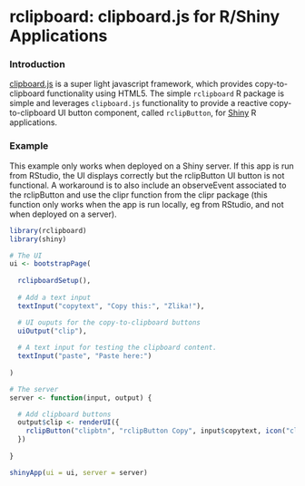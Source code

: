 # rclipboard: clipboard.js for R/Shiny Applications

### Introduction
[clipboard.js](https://clipboardjs.com/) is a super light javascript framework,
which provides copy-to-clipboard functionality using HTML5. The simple `rclipboard`
R package is simple and leverages `clipboard.js` functionality to provide a
reactive copy-to-clipboard UI button component, called `rclipButton`, for
[Shiny](http://shiny.rstudio.com/) R applications.

### Example

This example only works when deployed on a Shiny server. If this app is run from
RStudio, the UI displays correctly but the rclipButton UI button is not functional.
A workaround is to also include an observeEvent associated to the rclipButton and
use the clipr function from the clipr package (this function only works when the app
is run locally, eg from RStudio, and not when deployed on a server).


```R
library(rclipboard)
library(shiny)

# The UI
ui <- bootstrapPage(
  
  rclipboardSetup(),
  
  # Add a text input
  textInput("copytext", "Copy this:", "Zlika!"),

  # UI ouputs for the copy-to-clipboard buttons
  uiOutput("clip"),
  
  # A text input for testing the clipboard content.
  textInput("paste", "Paste here:")
  
)

# The server
server <- function(input, output) {

  # Add clipboard buttons
  output$clip <- renderUI({
    rclipButton("clipbtn", "rclipButton Copy", input$copytext, icon("clipboard"))
  })
  
}

shinyApp(ui = ui, server = server)

```
